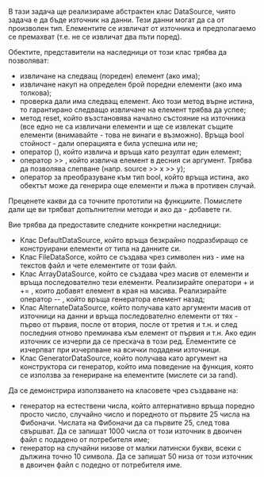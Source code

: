 В тази задача ще реализираме абстрактен клас DataSource, чиято задача е да бъде източник на данни. Тези данни могат да са от
произволен тип. Елементите се извличат от източника и предполагаемо се премахват (т.е. не се извличат два пъти поред).

Обектите, представители на наследници от този клас трябва да позволяват:
- извличане на следващ (пореден) елемент (ако има);
- извличане накуп на определен брой поредни елементи (ако има толкова);
- проверка дали има следващ елемент. Ако този метод върне истина, то гарантирано следващо извличане на елемент трябва да успее;
- метод reset, който възстановява начално състояние на източника (все едно не са извличани елементи и ще се извлекат същите
елементи (внимавайте - това не винаги е възможно). Връща bool стойност - дали операцията е била успешна или не;
- оператор (), който извлича и връща като резултат един елемент;
- оператор >> , който извлича елемент в десния си аргумент. Трябва да позволява слепване (напр. source >> x >> y);
- оператор за преобразуване към тип bool, който връща истина, ако обектът може да генерира още елементи и лъжа в противен случай.

Преценете какви да са точните прототипи на функциите. Помислете дали ще ви трябват допълнителни методи и ако да - добавете ги.

Вие трябва да предоставите следните конкретни наследници:
- Клас DefaultDataSource, който връща безкрайно подразбиращо се конструирани елементи от типа на данните си.
- Клас FileDataSorce, който се създава чрез символен низ - име на текстов файл и чете елементите от този файл.
- Клас ArrayDataSource, който се създава чрез масив от елементи и връща последователно тези елементи. Реализирайте оператори +
и += , които добавят елемент в края на масива. Реализирайте оператор -- , който връща генератора елемент назад;
- Клас AlternateDataSource, който получава като аргументи масив от източници на данни и връща последователно елементи от тях -
първо от първия, после от втория, после от третия и т.н. и след последния отново преминава към елемент от първия и т.н. Ако един
източник се изчерпи да се прескача в този ред. Елементите се изчерпват при изчерпване на всички подадени източници.
- Клас GeneratorDataSource, който получава като аргумент на конструктора си генератор, който има поведение на функция, която се
използва за генериране на елементите (мислете си за rand).


Да се демонстрира използването на класовете чрез създаване на:
- генератор на естествени числа, който алтернативно връща поредно просто число, случайно число и поредното от първите 25 числа на
Фибоначи. Числата на Фибоначи да са първите 25, след това свършват. Да се запишат 1000 числа от този източник в двоичен файл с
подадено от потребителя име;
- генератор на случайни низове от малки латински букви, всеки с дължина точно 10 символа. Да се запишат 50 низа от този източник в
двоичен файл с подедно от потребителя име.